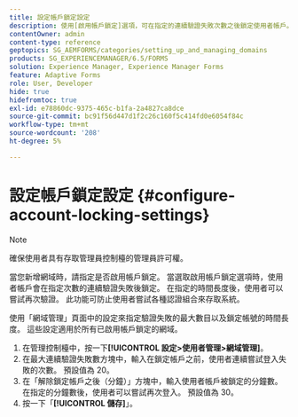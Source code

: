 ```yaml
---
title: 設定帳戶鎖定設定
description: 使用[啟用帳戶鎖定]選項，可在指定的連續驗證失敗次數之後鎖定使用者帳戶。
contentOwner: admin
content-type: reference
geptopics: SG_AEMFORMS/categories/setting_up_and_managing_domains
products: SG_EXPERIENCEMANAGER/6.5/FORMS
solution: Experience Manager, Experience Manager Forms
feature: Adaptive Forms
role: User, Developer
hide: true
hidefromtoc: true
exl-id: e78860dc-9375-465c-b1fa-2a4827ca8dce
source-git-commit: bc91f56d447d1f2c26c160f5c414fd0e6054f84c
workflow-type: tm+mt
source-wordcount: '208'
ht-degree: 5%

---
```


# 設定帳戶鎖定設定 {#configure-account-locking-settings}


>[!NOTE]
> 
> 確保使用者具有存取管理員控制檯的管理員許可權。

當您新增網域時，請指定是否啟用帳戶鎖定。 當選取啟用帳戶鎖定選項時，使用者帳戶會在指定次數的連續驗證失敗後鎖定。 在指定的時間長度後，使用者可以嘗試再次驗證。 此功能可防止使用者嘗試各種認證組合來存取系統。

使用「網域管理」頁面中的設定來指定驗證失敗的最大數目以及鎖定帳號的時間長度。 這些設定適用於所有已啟用帳戶鎖定的網域。

1. 在管理控制檯中，按一下&#x200B;**[!UICONTROL 設定>使用者管理>網域管理]**。
1. 在最大連續驗證失敗數方塊中，輸入在鎖定帳戶之前，使用者連續嘗試登入失敗的次數。 預設值為 20。
1. 在「解除鎖定帳戶之後（分鐘）」方塊中，輸入使用者帳戶被鎖定的分鐘數。 在指定的分鐘數後，使用者可以嘗試再次登入。 預設值為 30。
1. 按一下「**[!UICONTROL 儲存]**」。
